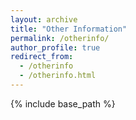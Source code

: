 ```yaml
---
layout: archive
title: "Other Information"
permalink: /otherinfo/
author_profile: true
redirect_from:
  - /otherinfo
  - /otherinfo.html
---
```


{% include base_path %}

